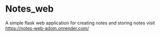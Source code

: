 # Notes_web
A simple flask web application for creating notes and storing notes
visit https://notes-web-adom.onrender.com/
